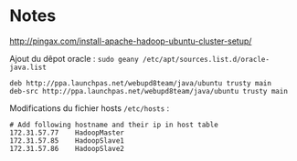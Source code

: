 Notes
=====

http://pingax.com/install-apache-hadoop-ubuntu-cluster-setup/


Ajout du dêpot oracle : `sudo geany /etc/apt/sources.list.d/oracle-java.list`

    deb http://ppa.launchpas.net/webupd8team/java/ubuntu trusty main
    deb-src http://ppa.launchpas.net/webupd8team/java/ubuntu trusty main

Modifications du fichier hosts `/etc/hosts` :

    # Add following hostname and their ip in host table
    172.31.57.77    HadoopMaster
    172.31.57.85    HadoopSlave1
    172.31.57.86    HadoopSlave2
